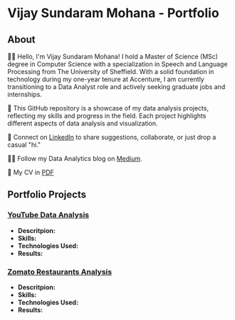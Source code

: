 # Vijay Sundaram Mohana - Portfolio

## About

👋🏽 Hello, I'm Vijay Sundaram Mohana! I hold a Master of Science (MSc) degree in Computer Science with a specialization in Speech and Language Processing from The University of Sheffield. With a solid foundation in technology during my one-year tenure at Accenture, I am currently transitioning to a Data Analyst role and actively seeking graduate jobs and internships.

🚀 This GitHub repository is a showcase of my data analysis projects, reflecting my skills and progress in the field. Each project highlights different aspects of data analysis and visualization. 

🔗 Connect on [LinkedIn](https://www.linkedin.com/in/vijay-sundaram/) to share suggestions, collaborate, or just drop a casual "hi."

✍🏽 Follow my Data Analytics blog on [Medium](https://medium.com/@vijay_sundaram).

📄 My CV in [PDF](url)

## Portfolio Projects

### [YouTube Data Analysis](https://github.com/v1jaysundaram/my-portfolio/tree/main/YouTube%20Data%20Analysis)

- **Descritpion:**
- **Skills:**
- **Technologies Used:**
- **Results:**

### [Zomato Restaurants Analysis](https://github.com/v1jaysundaram/my-portfolio/tree/main/Zomato%20Restaurants%20Analysis)

- **Descritpion:**
- **Skills:**
- **Technologies Used:**
- **Results:**



<!---
- **Descritpion:**
- **Skills:**
- **Technologies Used:**
- **Results:**
 --->
 

